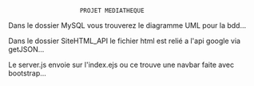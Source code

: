 

                        PROJET MEDIATHEQUE



Dans le dossier MySQL vous trouverez le diagramme UML pour la bdd...

Dans le dossier SiteHTML_API le fichier html est relié a l'api google via getJSON...

Le server.js envoie sur l'index.ejs ou ce trouve une navbar faite avec bootstrap...
